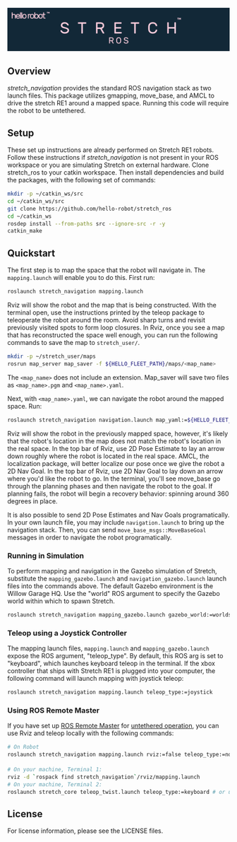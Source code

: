 ![](../images/banner.png)

## Overview

*stretch_navigation* provides the standard ROS navigation stack as two launch files. This package utilizes gmapping, move_base, and AMCL to drive the stretch RE1 around a mapped space. Running this code will require the robot to be untethered.

## Setup

These set up instructions are already performed on Stretch RE1 robots. Follow these instructions if *stretch_navigation* is not present in your ROS workspace or you are simulating Stretch on external hardware. Clone stretch_ros to your catkin workspace. Then install dependencies and build the packages, with the following set of commands:

```bash
mkdir -p ~/catkin_ws/src
cd ~/catkin_ws/src
git clone https://github.com/hello-robot/stretch_ros
cd ~/catkin_ws
rosdep install --from-paths src --ignore-src -r -y
catkin_make
```

## Quickstart

The first step is to map the space that the robot will navigate in. The `mapping.launch` will enable you to do this. First run:

```bash
roslaunch stretch_navigation mapping.launch
```

Rviz will show the robot and the map that is being constructed. With the terminal open, use the instructions printed by the teleop package to teleoperate the robot around the room. Avoid sharp turns and revisit previously visited spots to form loop closures. In Rviz, once you see a map that has reconstructed the space well enough, you can run the following commands to save the map to `stretch_user/`.

```bash
mkdir -p ~/stretch_user/maps
rosrun map_server map_saver -f ${HELLO_FLEET_PATH}/maps/<map_name>
```

The `<map_name>` does not include an extension. Map_saver will save two files as `<map_name>.pgm` and `<map_name>.yaml`.

Next, with `<map_name>.yaml`, we can navigate the robot around the mapped space. Run:

```bash
roslaunch stretch_navigation navigation.launch map_yaml:=${HELLO_FLEET_PATH}/maps/<map_name>.yaml
```

Rviz will show the robot in the previously mapped space, however, it's likely that the robot's location in the map does not match the robot's location in the real space. In the top bar of Rviz, use 2D Pose Estimate to lay an arrow down roughly where the robot is located in the real space. AMCL, the localization package, will better localize our pose once we give the robot a 2D Nav Goal. In the top bar of Rviz, use 2D Nav Goal to lay down an arrow where you'd like the robot to go. In the terminal, you'll see move_base go through the planning phases and then navigate the robot to the goal. If planning fails, the robot will begin a recovery behavior: spinning around 360 degrees in place.

It is also possible to send 2D Pose Estimates and Nav Goals programatically. In your own launch file, you may include `navigation.launch` to bring up the navigation stack. Then, you can send `move_base_msgs::MoveBaseGoal` messages in order to navigate the robot programatically.

### Running in Simulation

To perform mapping and navigation in the Gazebo simulation of Stretch, substitute the `mapping_gazebo.launch` and `navigation_gazebo.launch` launch files into the commands above. The default Gazebo environment is the Willow Garage HQ. Use the "world" ROS argument to specify the Gazebo world within which to spawn Stretch.

```bash
roslaunch stretch_navigation mapping_gazebo.launch gazebo_world:=worlds/willowgarage.world
```

### Teleop using a Joystick Controller

The mapping launch files, `mapping.launch` and `mapping_gazebo.launch` expose the ROS argument, "teleop_type". By default, this ROS arg is set to "keyboard", which launches keyboard teleop in the terminal. If the xbox controller that ships with Stretch RE1 is plugged into your computer, the following command will launch mapping with joystick teleop:

```bash
roslaunch stretch_navigation mapping.launch teleop_type:=joystick
```

### Using ROS Remote Master

If you have set up [ROS Remote Master](https://docs.hello-robot.com/untethered_operation/#ros-remote-master) for [untethered operation](https://docs.hello-robot.com/untethered_operation/), you can use Rviz and teleop locally with the following commands:

```bash
# On Robot
roslaunch stretch_navigation mapping.launch rviz:=false teleop_type:=none

# On your machine, Terminal 1:
rviz -d `rospack find stretch_navigation`/rviz/mapping.launch
# On your machine, Terminal 2:
roslaunch stretch_core teleop_twist.launch teleop_type:=keyboard # or use teleop_type:=joystick if you have a controller
```

## License

For license information, please see the LICENSE files.
